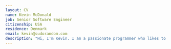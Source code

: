 ```yaml
---
layout: CV
name: Kevin McDonald
job: Senior Software Engineer
citizenship: USA
residence: Denmark
email: kevin@sudorandom.com
description: "Hi, I'm Kevin. I am a passionate programmer who likes to solve tough problems. As a person who understands the value of different perspectives, I enjoy working on teams to collaborate on difficult problems. I am a friendly, direct problem solver that consistently dives deep and wide into new technology and topics."
---
```

